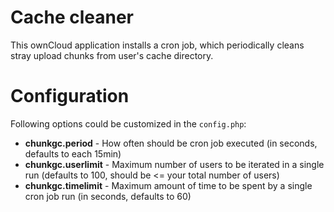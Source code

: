 # Cache cleaner

This ownCloud application installs a cron job, which periodically
cleans stray upload chunks from user's cache directory.

# Configuration

Following options could be customized in the `config.php`:

* **chunkgc.period** - How often should be cron job executed (in seconds, defaults to each 15min)
* **chunkgc.userlimit** - Maximum number of users to be iterated in a single run (defaults to 100, should be <= your total number of users)
* **chunkgc.timelimit** - Maximum amount of time to be spent by a single cron job run (in seconds, defaults to 60)
